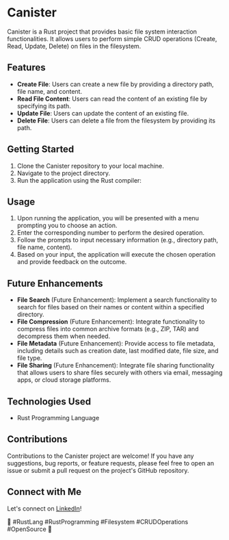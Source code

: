# Canister

Canister is a Rust project that provides basic file system interaction functionalities. It allows users to perform simple CRUD operations (Create, Read, Update, Delete) on files in the filesystem.

## Features
- **Create File**: Users can create a new file by providing a directory path, file name, and content.
- **Read File Content**: Users can read the content of an existing file by specifying its path.
- **Update File**: Users can update the content of an existing file.
- **Delete File**: Users can delete a file from the filesystem by providing its path.

## Getting Started
1. Clone the Canister repository to your local machine.
2. Navigate to the project directory.
3. Run the application using the Rust compiler:

## Usage
1. Upon running the application, you will be presented with a menu prompting you to choose an action.
2. Enter the corresponding number to perform the desired operation.
3. Follow the prompts to input necessary information (e.g., directory path, file name, content).
4. Based on your input, the application will execute the chosen operation and provide feedback on the outcome.

## Future Enhancements
- **File Search** (Future Enhancement): Implement a search functionality to search for files based on their names or content within a specified directory.
- **File Compression** (Future Enhancement): Integrate functionality to compress files into common archive formats (e.g., ZIP, TAR) and decompress them when needed.
- **File Metadata** (Future Enhancement): Provide access to file metadata, including details such as creation date, last modified date, file size, and file type.
- **File Sharing** (Future Enhancement): Integrate file sharing functionality that allows users to share files securely with others via email, messaging apps, or cloud storage platforms.

## Technologies Used
- Rust Programming Language

## Contributions
Contributions to the Canister project are welcome! If you have any suggestions, bug reports, or feature requests, please feel free to open an issue or submit a pull request on the project's GitHub repository.

## Connect with Me
Let's connect on [LinkedIn](https://www.linkedin.com/in/vivek-tyagi-a7a210165/)!

🚀 #RustLang #RustProgramming #Filesystem #CRUDOperations #OpenSource 🚀
